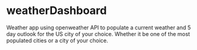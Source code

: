 # weatherDashboard

Weather app using openweather API to populate a current weather and 5 day outlook for the US city of your choice. Whether it be one of the most populated cities or a city of your choice.